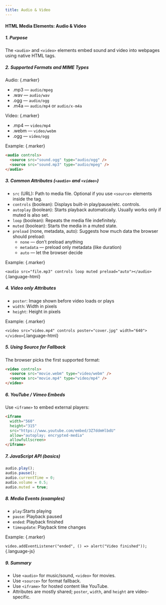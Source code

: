 ```yaml
---
title: Audio & Video
---
```


#### HTML Media Elements: Audio & Video

##### 1. Purpose

The `<audio>` and `<video>` elements embed sound and video into webpages using native HTML tags.

##### 2. Supported Formats and MIME Types

Audio: {.marker}  

- .mp3 — `audio/mpeg`  
- .wav — `audio/wav`  
- .ogg — `audio/ogg`  
- .m4a — `audio/mp4` or `audio/x-m4a`

Video: {.marker}  

- .mp4 — `video/mp4`  
- .webm — `video/webm`  
- .ogg — `video/ogg`

Example: {.marker}  

```html
<audio controls>
  <source src="sound.ogg" type="audio/ogg" />
  <source src="sound.mp3" type="audio/mpeg" />
</audio>
```

##### 3. Common Attributes (`<audio>` and `<video>`)

- `src` (URL): Path to media file. Optional if you use `<source>` elements inside the tag.
- `controls` (boolean): Displays built-in play/pause/etc. controls.
- `autoplay` (boolean): Starts playback automatically. Usually works only if muted is also set.
- `loop` (boolean): Repeats the media file indefinitely.
- `muted` (boolean): Starts the media in a muted state.
- `preload` (none, metadata, auto): Suggests how much data the browser should preload:
    - `none` — don’t preload anything
    - `metadata` — preload only metadata (like duration)
    - `auto` — let the browser decide

Example: {.marker}  

`<audio src="file.mp3" controls loop muted preload="auto"></audio>`{.language-html}

##### 4. Video only Attributes

- `poster`: Image shown before video loads or plays
- `width`: Width in pixels
- `height`: Height in pixels

Example: {.marker}  

`<video src="video.mp4" controls poster="cover.jpg" width="640"></video>`{.language-html}

##### 5. Using Source for Fallback

The browser picks the first supported format:

```html
<video controls>
  <source src="movie.webm" type="video/webm" />
  <source src="movie.mp4" type="video/mp4" />
</video>
```

##### 6. YouTube / Vimeo Embeds

Use `<iframe>` to embed external players:

```html
<iframe
  width="560"
  height="315"
  src="https://www.youtube.com/embed/3Z7ddmHlbdU"
  allow="autoplay; encrypted-media"
  allowfullscreen>
</iframe>
```

##### 7. JavaScript API (basics)

```js
audio.play();
audio.pause();
audio.currentTime = 0;
audio.volume = 0.5;
audio.muted = true;
```

##### 8. Media Events (examples)

- `play`:Starts playing
- `pause`: Playback paused
- `ended`: Playback finished
- `timeupdate`: Playback time changes

Example: {.marker}  

`video.addEventListener("ended", () => alert("Video finished"));`{.language-js}


##### 9. Summary

- Use `<audio>` for music/sound, `<video>` for movies.  
- Use `<source>` for format fallback.  
- Use `<iframe>` for hosted content like YouTube.  
- Attributes are mostly shared; `poster`, `width`, and `height` are video-specific.